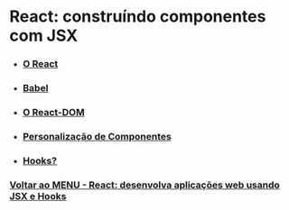 # React: construíndo componentes com JSX


- ### [O React](./Material__Estudo/react.md)

- ### [Babel](./Material__Estudo/babel.md)

- ### [O React-DOM](./Material__Estudo/react-dom.md)

- ### [Personalização de Componentes](./Material__Estudo/personalizacaoComponentes.md)

- ### [Hooks?](./Material__Estudo/hooks.md)








### [Voltar ao MENU - React: desenvolva aplicações web usando JSX e Hooks](../menu.md)